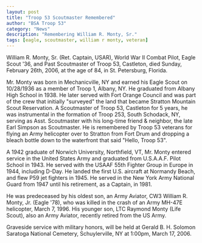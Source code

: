 ```yaml
--- 
layout: post
title: "Troop 53 Scoutmaster Remembered"
author: "BSA Troop 53"
category: "News"
description: "Remembering William R. Monty, Sr."
tags: [eagle, scoutmaster, william r monty, veteran]
---
```


William R. Monty, Sr. (Ret. Captain, USAR), World War II Combat Pilot, Eagle Scout '36, and Past Scoutmaster of Troop 53, Castleton, died Sunday, February 26th, 2006, at the age of 84, in St. Petersburg, Florida.

Mr. Monty was born in Mechanicville, NY and earned his Eagle Scout on 10/28/1936 as a member of Troop 1, Albany, NY.  He graduated from Albany High School in 1938.  He later served with Fort Orange Council and was part of the crew that initially "surveyed" the land that became Stratton Mountain Scout Reservation.  A Scoutmaster of Troop 53, Castleton for 5 years, he was instrumental in the formation of Troop 253, South Schodack, NY, serving as Asst. Scoutmaster with his long-time friend & neighbor, the late Earl Simpson as Scoutmaster.  He is remembered by Troop 53 veterans for flying an Army helicopter over to Stratton from Fort Drum and dropping a bleach bottle down to the waterfront that said "Hello, Troop 53".

A 1942 graduate of Norwich University, Northfield, VT, Mr. Monty entered service in the United States Army and graduated from U.S.A.A.F. Pilot School in 1943.  He served with the USAAF 55th Fighter Group in Europe in 1944, including D-Day.  He landed the first U.S. aircraft at Normandy Beach, and flew P59 jet fighters in 1945.  He served in the New York Army National Guard from 1947 until his retirement, as a Captain, in 1981.

He was predeceased by his oldest son, an Army Aviator, CW3 William R. Monty, Jr. (Eagle '78), who was killed in the crash of an Army MH-47E helicopter, March 7, 1996.  His younger son, LTC Raymond Monty (Life Scout), also an Army Aviator, recently retired from the US Army.

Graveside service with military honors, will be held at Gerald B. H. Solomon Saratoga National Cemetery, Schuylerville, NY at 1:00pm, March 17, 2006.
